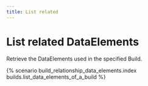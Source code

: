 ```yaml
---
title: List related
---
```


# List related DataElements

Retrieve the DataElements used in the specified Build.

{% scenario build_relationship_data_elements.index builds.list_data_elements_of_a_build %}
